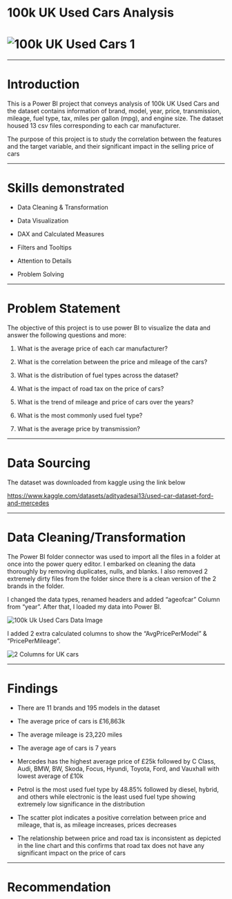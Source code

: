 # 100k UK Used Cars Analysis
# ![100k UK Used Cars 1](https://github.com/Chidiogo-Ezeozue/My-First-Data-Analysis-Repo/assets/161604924/96200de3-8e13-4ad7-80d1-4a7a8ad7e028)

-------
# Introduction
This is a Power BI project that conveys analysis of 100k UK Used Cars and the dataset contains information of brand, model, year, price, transmission, mileage, fuel type, tax, miles per gallon (mpg),  and engine size. The dataset housed 13 csv files corresponding to each car manufacturer. 

The purpose of this project is to study the correlation between the features and the target variable, and their significant impact in the selling price of cars

-------
# Skills demonstrated
* Data Cleaning & Transformation

* Data Visualization

* DAX and Calculated Measures

* Filters and Tooltips

* Attention to Details

* Problem Solving

-------
# Problem Statement

The objective of this project is to use power BI to visualize the data and answer the following questions and more:

1. What is the average price of each car manufacturer?

2. What is the correlation between the price and mileage of the cars?

3. What is the distribution of fuel types across the dataset?

4. What is the impact of road tax on the price of cars?

5. What is the trend of mileage and price of cars over the years?

6. What is the most commonly used fuel type?

7. What is the average price by transmission?

-------
# Data Sourcing

 The dataset was downloaded from kaggle using the link below

https://www.kaggle.com/datasets/adityadesai13/used-car-dataset-ford-and-mercedes

------
# Data Cleaning/Transformation
The Power BI  folder connector was used to import all the files in a folder at once into the power query editor. I embarked on cleaning the data thoroughly by removing duplicates, nulls, and blanks. I also removed 2 extremely dirty files from the folder since there is a clean version of the 2 brands in the folder. 

I changed the data types, renamed headers and added “ageofcar” Column from “year”. After that, I loaded my data into Power BI. 

![100k Uk Used Cars Data Image](https://github.com/Chidiogo-Ezeozue/My-First-Data-Analysis-Repo/assets/161604924/9988cd22-9182-41d1-8c79-ce4e5a9c3fd9)

I added 2 extra calculated columns to show the “AvgPricePerModel” & “PricePerMileage”.

![2 Columns for UK cars](https://github.com/Chidiogo-Ezeozue/My-First-Data-Analysis-Repo/assets/161604924/135824a3-9a66-46d1-bc07-eb50305a2249)

------
# Findings

* There are 11 brands and 195 models in the dataset

* The average price of cars is  £16,863k

* The average mileage is 23,220 miles

* The average age of cars is 7 years

* Mercedes has the highest average price of £25k followed by C Class, Audi, BMW, BW, Skoda, Focus, Hyundi, Toyota, Ford, and Vauxhall with lowest average of  £10k

* Petrol is the most used fuel type by 48.85% followed by diesel, hybrid, and others while electronic is the least used fuel type showing extremely low significance in the distribution

* The scatter plot indicates a positive correlation between price and mileage, that is, as mileage increases, prices decreases

* The relationship between price and road tax is inconsistent as depicted in the line chart and this confirms that road tax does not have any significant impact on the price of cars


-------
# Recommendation
